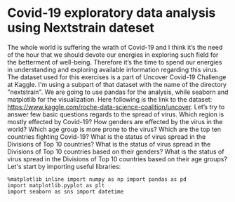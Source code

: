 # Covid-19 exploratory data analysis using Nextstrain dateset
The whole world is suffering the wrath of Covid-19 and I think it’s the need of the hour that we should devote our energies in exploring such field for the betterment of well-being. Therefore it’s the time to spend our energies in understanding and exploring available information regarding this virus. The dataset used for this exercises is a part of Uncover Covid-19 Challenge at Kaggle. I'm using a subpart of that dataset with the name of the directory "nextstrain". We are going to use pandas for the analysis, while seaborn and matplotlib for the visualization. Here following is the link to the dataset: https://www.kaggle.com/roche-data-science-coalition/uncover. Let’s try to answer few basic questions regards to the spread of virus.
Which region is mostly effected by Covid-19?
How genders are effected by the virus in the world? 
Which age group is more prone to the virus? 
Which are the top ten countries fighting Covid-19? 
What is the status of virus spread in the Divisions of Top 10 countries? 
What is the status of virus spread in the Divisions of Top 10 countries based on their genders? 
What is the status of virus spread in the Divisions of Top 10 countries based on their age groups?
Let's start by importing useful libraries:
```
%matplotlib inline import numpy as np import pandas as pd 
import matplotlib.pyplot as plt
import seaborn as sns import datetime
```
